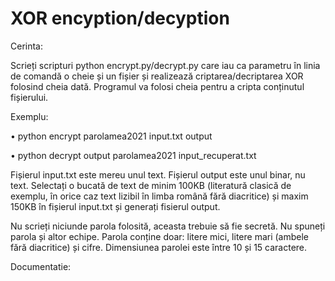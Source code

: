 # XOR encyption/decyption

Cerinta:

Scrieți scripturi python encrypt.py/decrypt.py care iau ca parametru în linia de comandă o cheie și un
fișier și realizează criptarea/decriptarea XOR folosind cheia dată. Programul va folosi cheia pentru a
cripta conținutul fișierului.

Exemplu:

• python encrypt parolamea2021 input.txt output

• python decrypt output parolamea2021 input_recuperat.txt

Fișierul input.txt este mereu unul text. Fișierul output este unul binar, nu text.
Selectați o bucată de text de minim 100KB (literatură clasică de exemplu, în orice caz text lizibil în
limba română fără diacritice) și maxim 150KB în fișierul input.txt și generați fisierul output.

Nu scrieți niciunde parola folosită, aceasta trebuie să fie secretă. Nu spuneți parola și altor echipe. Parola conține doar: litere mici, litere mari (ambele fără diacritice) și cifre. Dimensiunea parolei este
între 10 și 15 caractere.

Documentatie: